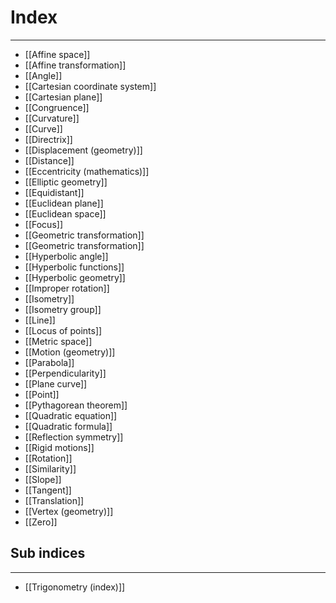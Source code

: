 # Index
---
- [[Affine space]]
- [[Affine transformation]]
- [[Angle]]
- [[Cartesian coordinate system]]
- [[Cartesian plane]]
- [[Congruence]]
- [[Curvature]]
- [[Curve]]
- [[Directrix]]
- [[Displacement (geometry)]]
- [[Distance]]
- [[Eccentricity (mathematics)]]
- [[Elliptic geometry]]
- [[Equidistant]]
- [[Euclidean plane]]
- [[Euclidean space]]
- [[Focus]]
- [[Geometric transformation]]
- [[Geometric transformation]]
- [[Hyperbolic angle]]
- [[Hyperbolic functions]]
- [[Hyperbolic geometry]]
- [[Improper rotation]]
- [[Isometry]]
- [[Isometry group]]
- [[Line]]
- [[Locus of points]]
- [[Metric space]]
- [[Motion (geometry)]]
- [[Parabola]]
- [[Perpendicularity]]
- [[Plane curve]]
- [[Point]]
- [[Pythagorean theorem]]
- [[Quadratic equation]]
- [[Quadratic formula]]
- [[Reflection symmetry]]
- [[Rigid motions]]
- [[Rotation]]
- [[Similarity]]
- [[Slope]]
- [[Tangent]]
- [[Translation]]
- [[Vertex (geometry)]]
- [[Zero]]

## Sub indices
---
- [[Trigonometry (index)]]